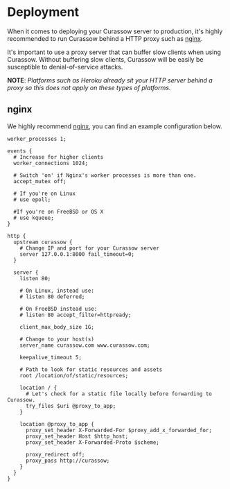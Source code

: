 # Deployment

When it comes to deploying your Curassow server to production, it's highly
recommended to run Curassow behind a HTTP proxy such as
[nginx](http://nginx.org://nginx.org).

It's important to use a proxy server that can buffer slow clients when using
Curassow. Without buffering slow clients, Curassow will be easily be
susceptible to denial-of-service attacks.

**NOTE**: *Platforms such as Heroku already sit your HTTP server behind a proxy
so this does not apply on these types of platforms.*

## nginx

We highly recommend [nginx](http://nginx.org://nginx.org), you can find
an example configuration below.

```nginx
worker_processes 1;

events {
  # Increase for higher clients
  worker_connections 1024;

  # Switch 'on' if Nginx's worker processes is more than one.
  accept_mutex off;

  # If you're on Linux
  # use epoll;

  #If you're on FreeBSD or OS X
  # use kqueue;
}

http {
  upstream curassow {
    # Change IP and port for your Curassow server
    server 127.0.0.1:8000 fail_timeout=0;
  }

  server {
    listen 80;

    # On Linux, instead use:
    # listen 80 deferred;

    # On FreeBSD instead use:
    # listen 80 accept_filter=httpready;

    client_max_body_size 1G;

    # Change to your host(s)
    server_name curassow.com www.curassow.com;

    keepalive_timeout 5;

    # Path to look for static resources and assets
    root /location/of/static/resources;

    location / {
      # Let's check for a static file locally before forwarding to Curassow.
      try_files $uri @proxy_to_app;
    }

    location @proxy_to_app {
      proxy_set_header X-Forwarded-For $proxy_add_x_forwarded_for;
      proxy_set_header Host $http_host;
      proxy_set_header X-Forwarded-Proto $scheme;

      proxy_redirect off;
      proxy_pass http://curassow;
    }
  }
}
```
